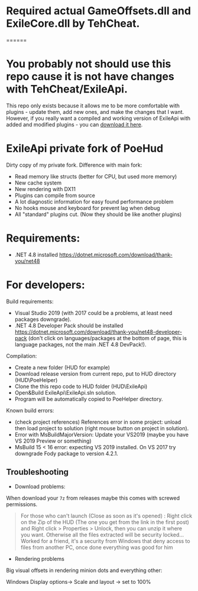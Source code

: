 # Required actual GameOffsets.dll and ExileCore.dll by TehCheat. 
======

# You probably not should use this repo cause it is not have changes with TehCheat/ExileApi.
This repo only exists because it allows me to be more comfortable with plugins - update them, add new ones, and make the changes that I want.
However, if you really want a compiled and working version of ExileApi with added and modified plugins - you can [download it here](https://github.com/IlliumIv/ExileApi/releases/latest).



# ExileApi private fork of PoeHud

Dirty copy of my private fork.
Difference with main fork:
* Read memory  like structs (better for CPU, but used more memory)
* New cache system
* New rendering with DX11
* Plugins can compile from source
* A lot diagnostic information for easy found performance problem
* No hooks mouse and keyboard for prevent lag when debug
* All "standard" plugins cut. (Now they should be like another plugins)

# Requirements:
* .NET 4.8 installed https://dotnet.microsoft.com/download/thank-you/net48

# For developers:

Build requirements:
* Visual Studio 2019 (with 2017 could be a problems, at least need packages downgrade).
* .NET 4.8 Developer Pack should be installed https://dotnet.microsoft.com/download/thank-you/net48-developer-pack (don't click on languages/packages at the bottom of page, this is language packages, not the main .NET 4.8 DevPack!).

Compilation:
* Create a new folder (HUD for example)
* Download release version from current repo, put to HUD directory (HUD\PoeHelper)
* Clone the this repo code to HUD folder (HUD\ExileApi)
* Open&Build ExileApi\ExileApi.sln solution.
* Program will be automatically copied to PoeHelper directory.

Known build errors:
* (check project references) References error in some project: unload then load project to solution (right mouse button on project in solution).
* Error with MsBuildMajorVersion: Update your VS2019 (maybe you have VS 2019 Preview or something)
* MsBuild 15 < 16 error: expecting VS 2019 installed. On VS 2017 try downgrade Fody package to version 4.2.1.

## Troubleshooting

* Download problems:

When download your `7z` from releases maybe this comes with screwed permissions.

> For those who can't launch (Close as soon as it's opened) :
> Right click on the Zip of the HUD (The one you get from the link in the first post) and Right click > Properties > Unlock, then you can unzip it where you want. Otherwise all the files extracted will be security locked...
> Worked for a friend, it's a security from Windows that deny access to files from another PC, once done everything was good for him

* Rendering problems

Big visual offsets in rendering minion dots and everything other:

Windows Display options-> Scale and layout -> set to 100%
